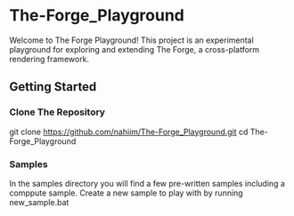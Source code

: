 # The-Forge_Playground

Welcome to The Forge Playground! This project is an experimental playground for exploring and extending The Forge, a cross-platform rendering framework.

## Getting Started
### Clone The Repository

git clone https://github.com/nahiim/The-Forge_Playground.git
cd The-Forge_Playground

### Samples
In the samples directory you will find a few pre-written samples including a comppute sample.
Create a new sample to play with by running new_sample.bat
